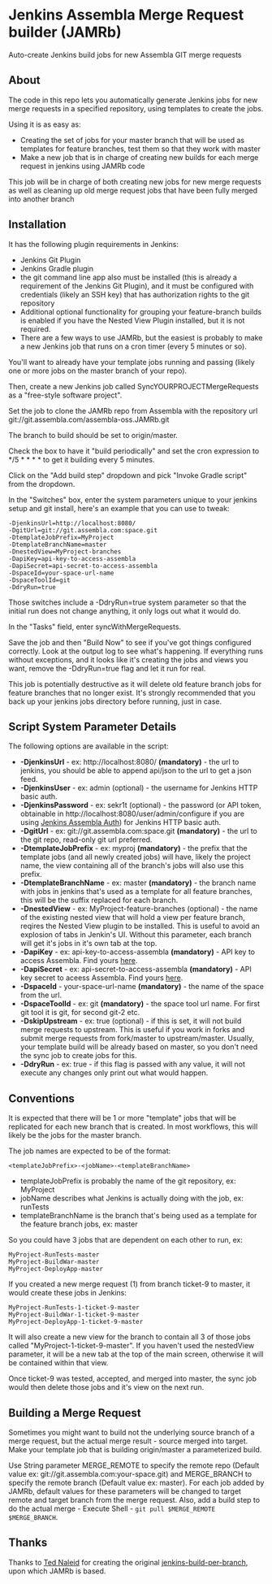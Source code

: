 # Jenkins Assembla Merge Request builder (JAMRb) #

Auto-create Jenkins build jobs for new Assembla GIT merge requests

## About ##

The code in this repo lets you automatically generate Jenkins jobs for new merge requests in a specified repository, using templates to create the jobs.

Using it is as easy as:

* Creating the set of jobs for your master branch that will be used as templates for feature branches, test them so that they work with master
* Make a new job that is in charge of creating new builds for each merge request in jenkins using JAMRb code

This job will be in charge of both creating new jobs for new merge requests as well as cleaning up old merge request jobs that have been fully merged into another branch

## Installation ##

It has the following plugin requirements in Jenkins:

* Jenkins Git Plugin
* Jenkins Gradle plugin
* the git command line app also must be installed (this is already a requirement of the Jenkins Git Plugin), and it must be configured with credentials (likely an SSH key) that has authorization rights to the git repository
* Additional optional functionality for grouping your feature-branch builds is enabled if you have the Nested View Plugin installed, but it is not required.
* There are a few ways to use JAMRb, but the easiest is probably to make a new Jenkins job that runs on a cron timer (every 5 minutes or so).

You'll want to already have your template jobs running and passing (likely one or more jobs on the master branch of your repo).

Then, create a new Jenkins job called SyncYOURPROJECTMergeRequests as a "free-style software project".

Set the job to clone the JAMRb repo from Assembla with the repository url git://git.assembla.com/assembla-oss.JAMRb.git

The branch to build should be set to origin/master.

Check the box to have it "build periodically" and set the cron expression to */5 * * * * to get it building every 5 minutes.

Click on the "Add build step" dropdown and pick "Invoke Gradle script" from the dropdown.

In the "Switches" box, enter the system parameters unique to your jenkins setup and git install, here's an example that you can use to tweak:

	-DjenkinsUrl=http://localhost:8080/
	-DgitUrl=git://git.assembla.com:space.git
	-DtemplateJobPrefix=MyProject
	-DtemplateBranchName=master
	-DnestedView=MyProject-branches
	-DapiKey=api-key-to-access-assembla
	-DapiSecret=api-secret-to-access-assembla
	-DspaceId=your-space-url-name
	-DspaceToolId=git
	-DdryRun=true

Those switches include a -DdryRun=true system parameter so that the initial run does not change anything, it only logs out what it would do.

In the "Tasks" field, enter syncWithMergeRequests.

Save the job and then "Build Now" to see if you've got things configured correctly. Look at the output log to see what's happening. If everything runs without exceptions, and it looks like it's creating the jobs and views you want, remove the -DdryRun=true flag and let it run for real.

This job is potentially destructive as it will delete old feature branch jobs for feature branches that no longer exist. It's strongly recommended that you back up your jenkins jobs directory before running, just in case.

## Script System Parameter Details ##

The following options are available in the script:

* **-DjenkinsUrl** - ex: http://localhost:8080/ **(mandatory)** - the url to jenkins, you should be able to append api/json to the url to get a json feed.
* **-DjenkinsUser** - ex: admin (optional) - the username for Jenkins HTTP basic auth.
* **-DjenkinsPassword** - ex: sekr1t (optional) - the password (or API token, obtainable in http://localhost:8080/user/admin/configure if you are using [Jenkins Assembla Auth](https://www.assembla.com/code/assembla-oss/git/nodes)) for Jenkins HTTP basic auth.
* **-DgitUrl** - ex: git://git.assembla.com:space.git **(mandatory)** - the url to the git repo, read-only git url preferred.
* **-DtemplateJobPrefix** - ex: myproj **(mandatory)** - the prefix that the template jobs (and all newly created jobs) will have, likely the project name, the view containing all of the branch's jobs will also use this prefix.
* **-DtemplateBranchName** - ex: master **(mandatory)** - the branch name with jobs in jenkins that's used as a template for all feature branches, this will be the suffix replaced for each branch.
* **-DnestedView** - ex: MyProject-feature-branches (optional) - the name of the existing nested view that will hold a view per feature branch, reqires the Nested View plugin to be installed. This is useful to avoid an explosion of tabs in Jenkin's UI. Without this parameter, each branch will get it's jobs in it's own tab at the top.
* **-DapiKey** - ex: api-key-to-access-assembla **(mandatory)** - API key to access Assembla. Find yours [here](https://www.assembla.com/user/edit/manage_clients).
* **-DapiSecret** - ex: api-secret-to-access-assembla **(mandatory)** - API key secret to aceess Assembla. Find yours [here](https://www.assembla.com/user/edit/manage_clients).
* **-DspaceId** - your-space-url-name **(mandatory)** - the name of the space from the url.
* **-DspaceToolId** - ex: git **(mandatory)** - the space tool url name. For first git tool it is git, for second git-2 etc.
* **-DskipUpstream** - ex: true (optional) - if this is set, it will not build merge requests to upstream. This is useful if you work in forks and submit merge requests from fork/master to upstream/master. Usually, your template build will be already based on master, so you don't need the sync job to create jobs for this.
* **-DdryRun** - ex: true - if this flag is passed with any value, it will not execute any changes only print out what would happen.

## Conventions ##

It is expected that there will be 1 or more "template" jobs that will be replicated for each new branch that is created. In most workflows, this will likely be the jobs for the master branch.

The job names are expected to be of the format:

	<templateJobPrefix>-<jobName>-<templateBranchName>

* templateJobPrefix is probably the name of the git repository, ex: MyProject
* jobName describes what Jenkins is actually doing with the job, ex: runTests
* templateBranchName is the branch that's being used as a template for the feature branch jobs, ex: master

So you could have 3 jobs that are dependent on each other to run, ex:

	MyProject-RunTests-master
	MyProject-BuildWar-master
	MyProject-DeployApp-master

If you created a new merge request (1) from branch ticket-9 to master, it would create these jobs in Jenkins:

	MyProject-RunTests-1-ticket-9-master
	MyProject-BuildWar-1-ticket-9-master
	MyProject-DeployApp-1-ticket-9-master

It will also create a new view for the branch to contain all 3 of those jobs called "MyProject-1-ticket-9-master". If you haven't used the nestedView parameter, it will be a new tab at the top of the main screen, otherwise it will be contained within that view.

Once ticket-9 was tested, accepted, and merged into master, the sync job would then delete those jobs and it's view on the next run.

## Building a Merge Request ##

Sometimes you might want to build not the underlying source branch of a merge request, but the actual merge result - source merged into target. Make your template job that is building origin/master a parameterized build.

Use String parameter MERGE_REMOTE to specify the remote repo (Default value ex: git://git.assembla.com:your-space.git) and MERGE_BRANCH to specify the remote branch (Default value ex: master). For each job added by JAMRb, default values for these parameters will be changed to target remote and target branch from the merge request. Also, add a build step to do the actual merge - Execute Shell - `git pull $MERGE_REMOTE $MERGE_BRANCH`.

## Thanks ##

Thanks to [Ted Naleid](https://github.com/tednaleid) for creating the original [jenkins-build-per-branch](https://github.com/entagen/jenkins-build-per-branch), upon which JAMRb is based.

